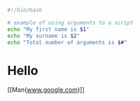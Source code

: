 

```sh
#!/bin/bash

# example of using arguments to a script
echo "My first name is $1"
echo "My surname is $2"
echo "Total number of arguments is $#"
```

# Hello
[[Man(www.google.com)]]




